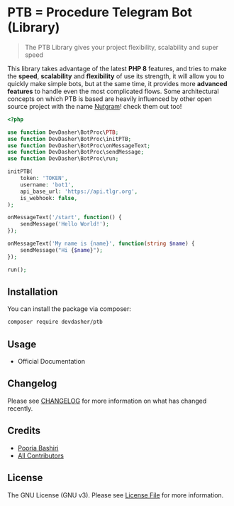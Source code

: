 # PTB = Procedure Telegram Bot (Library)

> The PTB Library gives your project flexibility, scalability and super speed

This library takes advantage of the latest **PHP 8** features, and tries to make the **speed**, **scalability** and **flexibility** of use its strength, it will allow you to quickly make simple bots, but at the same time, it provides
more **advanced features** to handle even the most complicated flows. Some architectural concepts on which PTB is
based are heavily influenced by other open source project with the name [Nutgram](https://github.com/nutgram/nutgram)! check them out too!

```php
<?php

use function DevDasher\BotProc\PTB;
use function DevDasher\BotProc\initPTB;
use function DevDasher\BotProc\onMessageText;
use function DevDasher\BotProc\sendMessage;
use function DevDasher\BotProc\run;

initPTB(
    token: 'TOKEN',
    username: 'bot1',
    api_base_url: 'https://api.tlgr.org',
    is_webhook: false,
);

onMessageText('/start', function() {
    sendMessage('Hello World!');
});

onMessageText('My name is {name}', function(string $name) {
    sendMessage("Hi {$name}");
});

run();
```

## Installation

You can install the package via composer:

```bash
composer require devdasher/ptb
```

## Usage

- Official Documentation

## Changelog

Please see [CHANGELOG](CHANGELOG.md) for more information on what has changed recently.

## Credits

- [Pooria Bashiri](https://github.com/devdahser)
- [All Contributors](../../contributors)

## License

The GNU License (GNU v3). Please see [License File](LICENSE.md) for more information.
